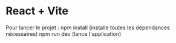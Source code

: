 # React + Vite

Pour lancer le projet :
npm install (installe toutes les dépendances nécessaires)
npm run dev (lance l'application)
